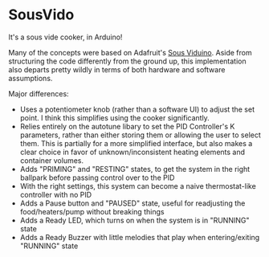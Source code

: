 # SousVido
It's a sous vide cooker, in Arduino!

Many of the concepts were based on Adafruit's [Sous Viduino](https://github.com/adafruit/Sous_Viduino). Aside from structuring the code differently from the ground up, this implementation also departs pretty wildly in terms of both hardware and software assumptions.

Major differences:
 - Uses a potentiometer knob (rather than a software UI) to adjust the set point. I think this simplifies using the cooker significantly.
 - Relies entirely on the autotune libary to set the PID Controller's K parameters, rather than either storing them or allowing the user to select them. This is partially for a more simplified interface, but also makes a clear choice in favor of unknown/inconsistent heating elements and container volumes.
 - Adds "PRIMING" and "RESTING" states, to get the system in the right ballpark before passing control over to the PID
  - With the right settings, this system can become a naive thermostat-like controller with no PID
 - Adds a Pause button and "PAUSED" state, useful for readjusting the food/heaters/pump without breaking things
 - Adds a Ready LED, which turns on when the system is in "RUNNING" state
 - Adds a Ready Buzzer with little melodies that play when entering/exiting "RUNNING" state
